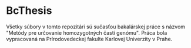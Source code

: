 # BcThesis

Všetky súbory v tomto repozitári sú sučasťou bakalárskej práce s názvom "Metódy pre určovanie homozygotných častí genómu". Práca bola vypracovaná na Prírodovedeckej fakulte Karlovej Univerzity v Prahe.
